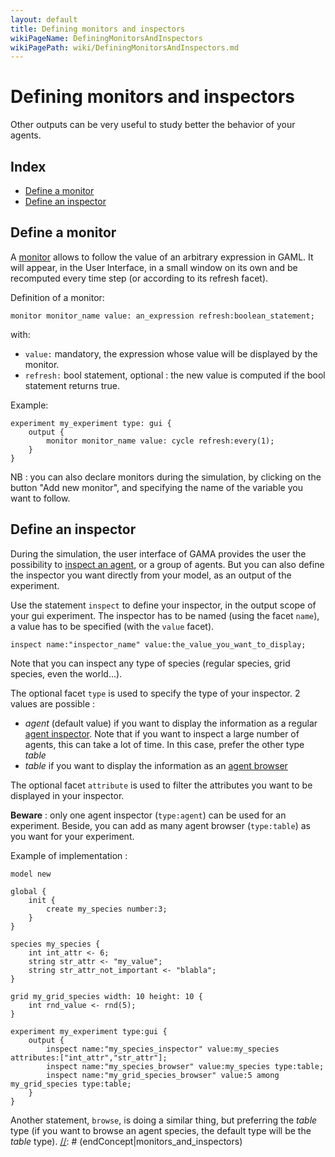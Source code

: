 ```yaml
---
layout: default
title: Defining monitors and inspectors
wikiPageName: DefiningMonitorsAndInspectors
wikiPagePath: wiki/DefiningMonitorsAndInspectors.md
---
```


[//]: # (startConcept|monitors_and_inspectors)
# Defining monitors and inspectors

Other outputs can be very useful to study better the behavior of your agents.

## Index

* [Define a monitor](#define-a-monitor)
* [Define an inspector](#define-an-inspector)

[//]: # (keyword|concept_monitor)
## Define a monitor

[//]: # (keyword|statement_monitor)
A [monitor](InspectorsAndMonitors#monitor) allows to follow the value of an arbitrary expression in GAML. It will appear, in the User Interface, in a small window on its own and be recomputed every time step (or according to its refresh facet). 

Definition of a monitor: 

```
monitor monitor_name value: an_expression refresh:boolean_statement;
```

with:
* `value:` mandatory, the expression whose value will be displayed by the monitor.
* `refresh:` bool statement, optional : the new value is computed if the bool statement returns true.

Example:

```
experiment my_experiment type: gui {
	output {
		monitor monitor_name value: cycle refresh:every(1);
	}
}
```

NB : you can also declare monitors during the simulation, by clicking on the button "Add new monitor", and specifying the name of the variable you want to follow.

[//]: # (keyword|concept_inspector)
## Define an inspector

[//]: # (keyword|statement_inspector)
During the simulation, the user interface of GAMA provides the user the possibility to [inspect an agent](InspectorsAndMonitors), or a group of agents. But you can also define the inspector you want directly from your model, as an output of the experiment.

Use the statement `inspect` to define your inspector, in the output scope of your gui experiment. The inspector has to be named (using the facet `name`), a value has to be specified (with the `value` facet).

```
inspect name:"inspector_name" value:the_value_you_want_to_display;
```

Note that you can inspect any type of species (regular species, grid species, even the world...).

The optional facet `type` is used to specify the type of your inspector. 2 values are possible : 
* _agent_ (default value) if you want to display the information as a regular [agent inspector](InspectorsAndMonitors#agent-inspector). Note that if you want to inspect a large number of agents, this can take a lot of time. In this case, prefer the other type _table_
* _table_ if you want to display the information as an [agent browser](InspectorsAndMonitors#agent-browser)

The optional facet `attribute` is used to filter the attributes you want to be displayed in your inspector.

**Beware** : only one agent inspector (`type:agent`) can be used for an experiment. Beside, you can add as many agent browser (`type:table`) as you want for your experiment.

Example of implementation :

```
model new

global {
	init {
		create my_species number:3;
	}
}

species my_species {
	int int_attr <- 6;
	string str_attr <- "my_value";
	string str_attr_not_important <- "blabla";
}

grid my_grid_species width: 10 height: 10 {
	int rnd_value <- rnd(5);
}

experiment my_experiment type:gui {
	output {
		inspect name:"my_species_inspector" value:my_species attributes:["int_attr","str_attr"];
		inspect name:"my_species_browser" value:my_species type:table;
		inspect name:"my_grid_species_browser" value:5 among my_grid_species type:table;
	}
}
```

Another statement, `browse`, is doing a similar thing, but preferring the _table_ type (if you want to browse an agent species, the default type will be the _table_ type).
[//]: # (endConcept|monitors_and_inspectors)
